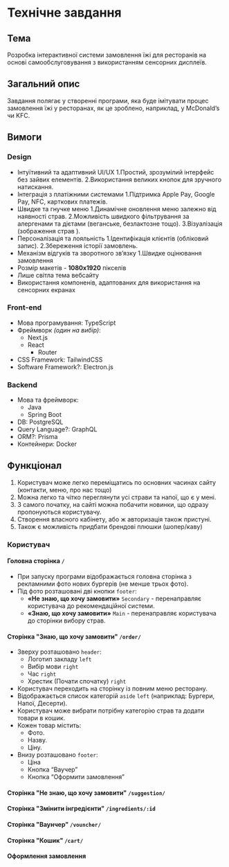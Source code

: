 # Технічне завдання

## Тема

Розробка інтерактивної системи замовлення їжі для ресторанів на основі самообслуговування з використанням сенсорних дисплеїв.

## Загальний опис

Завдання полягає у створенні програми, яка буде імітувати процес замовлення їжі у ресторанах, як це зроблено, наприклад, у McDonald’s чи KFC.

## Вимоги

### Design
- Інтуїтивний та адаптивний UI/UX 
    1.Простий, зрозумілий інтерфейс без зайвих елементів.
    2.Використання великих кнопок для зручного натискання.
- Інтеграція з платіжними системами
    1.Підтримка Apple Pay, Google Pay, NFC, карткових платежів.
- Швидке та гнучке меню
    1.Динамічне оновлення меню залежно від наявності страв.
    2.Можливість швидкого фільтрування за алергенами та дієтами (веганське, безлактозне тощо).
    3.Візуалізація (зображення страв ).
- Персоналізація та лояльність
    1.Ідентифікація клієнтів (обліковий запис).
    2.Збереження історії замовлень.
- Механізм відгуків та зворотного зв’язку
    1.Швидке оцінювання замовлення
- Розмір макетів - **1080х1920** пікселів
- Лише світла тема вебсайту
- Використання компоненів, адаптованих для використання на сенсорних екранах

### Front-end

- Мова програмування: TypeScript
- Фреймворк _(один на вибір)_:
  - Next.js
  - React
    - Router
- CSS Framework: TailwindCSS
- Software Framework?: Electron.js

### Backend

- Мова та фреймворк:
  - Java
  - Spring Boot
- DB: PostgreSQL
- Query Language?: GraphQL
- ORM?: Prisma
- Контейнери: Docker

## Функціонал
1. Користувач може легко переміщатись по основних часинах сайту (контакти, меню, про нас тощо)
2. Можна легко та чітко переглянути усі страви та напої, що є у мені.
3. З самого початку, на сайті можна побачити новинки, що одразу пропонуються користувачу.
4. Створення власного кабінету, або ж авторизація також пристуні.
5. Також є можливість придбати брендові плюшки (шопер/каву)

### Користувач

#### Головна сторінка `/`

- При запуску програми відображається головна сторінка з рекламними фото нових бургерів (не менше трьох фото).
- Під фото розташовані дві кнопки `footer`:
  - **«Не знаю, що хочу замовити»** `Secondary` - перенаправляє користувача до рекомендаційної системи.
  - **«Знаю, що хочу замовити»** `Main` - перенаправляє користувача до сторінки вибору страв.

#### Сторінка "Знаю, що хочу замовити" `/order/`

- Зверху розташовано `header`:
  - Логотип закладу `left`
  - Вибір мови `right`
  - Час `right`
  - Хрестик (Почати спочатку) `right`
- Користувач переходить на сторінку із повним меню ресторану.
- Відображається список категорій `aside` `left` (наприклад: Бургери, Напої, Десерти).
- Користувач може вибрати потрібну категорію страв та додати товари в кошик.
- Кожен товар містить:
  - Фото.
  - Назву.
  - Ціну.
- Внизу розташовано `footer`:
  - Ціна
  - Кнопка “Ваучер”
  - Кнопка “Оформити замовлення”

#### Сторінка "Не знаю, що хочу замовити" `/suggestion/`

#### Сторінка "Змінити інгредієнти" `/ingredients/:id`

#### Сторінка "Ваунчер" `/vouncher/`

#### Сторінка "Кошик" `/cart/`

<!-- - Відображення доданих позицій.
- Можливість змінювати кількість або видаляти товари.
- Підсумкова вартість замовлення.
- Кнопка "Сплатити". -->

#### Оформлення замовлення

<!-- - Користувач вибирає спосіб оплати (картою або готівкою).
- Підтвердження замовлення.
- Вивід унікального номера замовлення. -->
